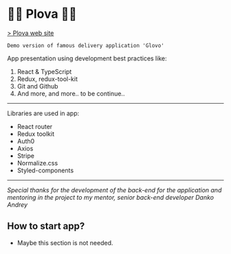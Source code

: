# 🚴‍♀️ Plova 🚴‍♂️

[> Plova web site](http://nodeca.github.io/pica/demo/ "title text!")

```
Demo version of famous delivery application 'Glovo'
```

App presentation using development best practices like:

1. React & TypeScript
2. Redux, redux-tool-kit
3. Git and Github
4. And more, and more.. to be continue..

---

Libraries are used in app:

- React router
- Redux toolkit
- Auth0
- Axios
- Stripe
- Normalize.css
- Styled-components

---

_Special thanks for the development of the back-end for the application and mentoring in the project to my mentor, senior back-end developer Danko Andrey_

## How to start app?

- Maybe this section is not needed.
